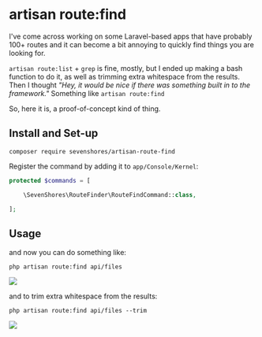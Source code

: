 # artisan route:find

I've come across working on some Laravel-based apps that have probably 100+ routes and it can become a bit annoying to quickly find things you are looking for.

`artisan route:list` + `grep` is fine, mostly, but I ended up making a bash function to do it, as well as trimming extra whitespace from the results. Then I thought *"Hey, it would be nice if there was something built in to the framework."* Something like `artisan route:find`

So, here it is, a proof-of-concept kind of thing.

## Install and Set-up

```
composer require sevenshores/artisan-route-find
```

Register the command by adding it to `app/Console/Kernel`:

```php
protected $commands = [

    \SevenShores\RouteFinder\RouteFindCommand::class,

];
```

## Usage

and now you can do something like:

```
php artisan route:find api/files
```

![](http://s.ryanwinchester.ca/0t0V213Y0B2W/Screen%20Shot%202016-10-07%20at%209.03.55%20PM.png)

and to trim extra whitespace from the results:

```
php artisan route:find api/files --trim
```

![](http://s.ryanwinchester.ca/1l3J2t3O2V15/Screen%20Shot%202016-10-07%20at%209.04.18%20PM.png)
